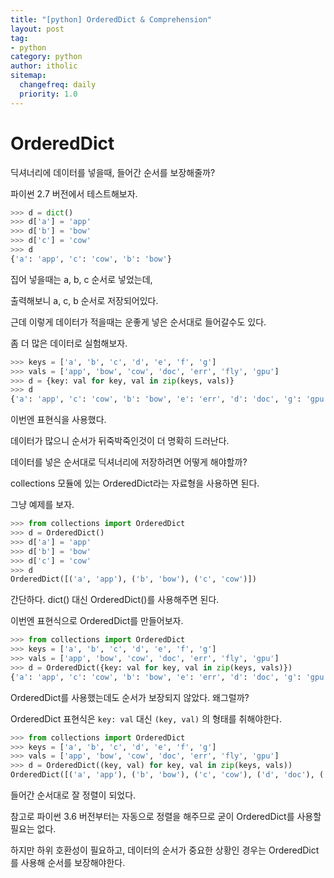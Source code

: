 ```yaml
---
title: "[python] OrderedDict & Comprehension"
layout: post
tag:
- python
category: python
author: itholic
sitemap:
  changefreq: daily
  priority: 1.0
---
```


# OrderedDict

딕셔너리에 데이터를 넣을때, 들어간 순서를 보장해줄까?

파이썬 2.7 버전에서 테스트해보자.

```python
>>> d = dict()
>>> d['a'] = 'app'
>>> d['b'] = 'bow'
>>> d['c'] = 'cow'
>>> d
{'a': 'app', 'c': 'cow', 'b': 'bow'}
```

집어 넣을때는 a, b, c 순서로 넣었는데,

출력해보니 a, c, b 순서로 저장되어있다.

근데 이렇게 데이터가 적을때는 운좋게 넣은 순서대로 들어갈수도 있다.

좀 더 많은 데이터로 실험해보자.

```python
>>> keys = ['a', 'b', 'c', 'd', 'e', 'f', 'g']
>>> vals = ['app', 'bow', 'cow', 'doc', 'err', 'fly', 'gpu']
>>> d = {key: val for key, val in zip(keys, vals)}
>>> d
{'a': 'app', 'c': 'cow', 'b': 'bow', 'e': 'err', 'd': 'doc', 'g': 'gpu', 'f': 'fly'}
```

이번엔 표현식을 사용했다.

데이터가 많으니 순서가 뒤죽박죽인것이 더 명확히 드러난다.

데이터를 넣은 순서대로 딕셔너리에 저장하려면 어떻게 해야할까?

collections 모듈에 있는 OrderedDict라는 자료형을 사용하면 된다.

그냥 예제를 보자.

```python
>>> from collections import OrderedDict
>>> d = OrderedDict()
>>> d['a'] = 'app'
>>> d['b'] = 'bow'
>>> d['c'] = 'cow'
>>> d
OrderedDict([('a', 'app'), ('b', 'bow'), ('c', 'cow')])
```

간단하다. dict() 대신 OrderedDict()를 사용해주면 된다.

이번엔 표현식으로 OrderedDict를 만들어보자.

```python
>>> from collections import OrderedDict
>>> keys = ['a', 'b', 'c', 'd', 'e', 'f', 'g']
>>> vals = ['app', 'bow', 'cow', 'doc', 'err', 'fly', 'gpu']
>>> d = OrderedDict({key: val for key, val in zip(keys, vals)})
{'a': 'app', 'c': 'cow', 'b': 'bow', 'e': 'err', 'd': 'doc', 'g': 'gpu', 'f': 'fly'}
```

OrderedDict를 사용했는데도 순서가 보장되지 않았다. 왜그럴까?

OrderedDict 표현식은 `key: val` 대신 `(key, val)` 의 형태를 취해야한다.


```python
>>> from collections import OrderedDict
>>> keys = ['a', 'b', 'c', 'd', 'e', 'f', 'g']
>>> vals = ['app', 'bow', 'cow', 'doc', 'err', 'fly', 'gpu']
>>> d = OrderedDict((key, val) for key, val in zip(keys, vals))
OrderedDict([('a', 'app'), ('b', 'bow'), ('c', 'cow'), ('d', 'doc'), ('e', 'err'), ('f', 'fly'), ('g', 'gpu')])
```

들어간 순서대로 잘 정렬이 되었다.

참고로 파이썬 3.6 버전부터는 자동으로 정렬을 해주므로 굳이 OrderedDict를 사용할 필요는 없다.

하지만 하위 호환성이 필요하고, 데이터의 순서가 중요한 상황인 경우는 OrderedDict를 사용해 순서를 보장해야한다.

